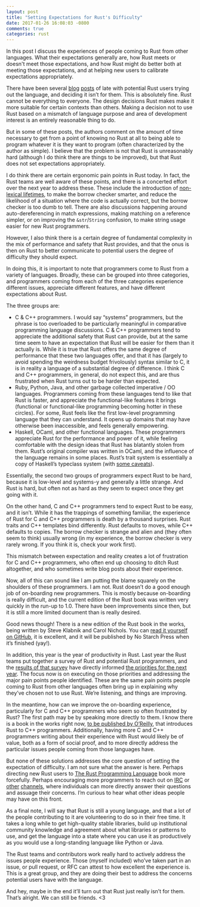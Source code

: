 ```yaml
---
layout: post
title: "Setting Expectations for Rust's Difficulty"
date: 2017-01-26 16:08:03 -0800
comments: true
categories: rust
---
```


In this post I discuss the experiences of people coming to Rust from other languages. What their expectations generally are, how Rust meets or doesn't meet those expectations, and how Rust might do better both at meeting those expectations, and at helping new users to calibrate expectations appropriately.

<!-- more -->

There have been several [blog](https://ayende.com/blog/176801/the-struggle-with-rust) [posts](https://blog.ntpsec.org/2017/01/18/rust-vs-go.html) of late with potential Rust users trying out the language, and deciding it isn’t for them. This is absolutely fine. Rust cannot be everything to everyone. The design decisions Rust makes make it more suitable for certain contexts than others. Making a decision not to use Rust based on a mismatch of language purpose and area of development interest is an entirely reasonable thing to do.

But in some of these posts, the authors comment on the amount of time necessary to get from a point of knowing no Rust at all to being able to program whatever it is they want to program (often characterized by the author as simple). I believe that the problem is not that Rust is unreasonably hard (although I do think there are things to be improved), but that Rust does not set expectations appropriately.

I do think there are certain ergonomic pain points in Rust today. In fact, the Rust teams are well aware of these points, and there is a concerted effort over the next year to address these. These include the introduction of [non-lexical lifetimes](http://smallcultfollowing.com/babysteps/blog/2016/04/27/non-lexical-lifetimes-introduction/), to make the borrow checker smarter, and reduce the likelihood of a situation where the code is actually correct, but the borrow checker is too dumb to tell. There are also discussions happening around auto-dereferencing in match expressions, making matching on a reference simpler, or on improving the `&str`/`String` confusion, to make string usage easier for new Rust programmers.

However, I also think there is a certain degree of fundamental complexity in the mix of performance and safety that Rust provides, and that the onus is then on Rust to better communicate to potential users the degree of difficulty they should expect.

In doing this, it is important to note that programmers come to Rust from a variety of languages. Broadly, these can be grouped into three categories, and programmers coming from each of the three categories experience different issues, appreciate different features, and have different expectations about Rust.

The three groups are:

- C & C++ programmers. I would say “systems” programmers, but the phrase is too overloaded to be particularly meaningful in comparative programming language discussions. C & C++ programmers tend to appreciate the additional safety that Rust can provide, but at the same time seem to have an expectation that Rust will be easier for them than it actually is. While it is true that Rust offers the same degree of performance that these two languages offer, and that it has (largely to avoid spending the weirdness budget frivolously) syntax similar to C, it is in reality a language of a substantial degree of difference. I think C and C++ programmers, in general, do not expect this, and are thus frustrated when Rust turns out to be harder than expected.
- Ruby, Python, Java, and other garbage collected imperative / OO languages. Programmers coming from these languages tend to like that Rust is faster, and appreciate the functional-like features it brings (functional or functional-like programming becoming hotter in these circles). For some, Rust feels like the first low-level programming language that they can understand. It opens up domains that may have otherwise been inaccessible, and feels generally empowering.
- Haskell, OCaml, and other functional languages. These programmers appreciate Rust for the performance and power of it, while feeling comfortable with the design ideas that Rust has blatantly stolen from them. Rust’s original compiler was written in OCaml, and the influence of the language remains in some places. Rust’s trait system is essentially a copy of Haskell’s typeclass system (with [some caveats](https://www.rust-lang.org/en-US/faq.html#how-do-rust-traits-compare-to-haskell-typeclasses)).

Essentially, the second two groups of programmers expect Rust to be hard, because it is low-level and systems-y and generally a little strange. And Rust is hard, but often not as hard as they seem to expect once they get going with it.

On the other hand, C and C++ programmers tend to expect Rust to be easy, and it isn’t. While it has the trappings of something familiar, the experience of Rust for C and C++ programmers is death by a thousand surprises. Rust traits and C++ templates bind differently. Rust defaults to moves, while C++ defaults to copies. The borrow checker is strange and alien and (they often seem to think) usually wrong (in my experience, the borrow checker is very rarely wrong. If you think it is, check your work first).

This mismatch between expectation and reality creates a lot of frustration for C and C++ programmers, who often end up choosing to ditch Rust altogether, and who sometimes write blog posts about their experience.

Now, all of this can sound like I am putting the blame squarely on the shoulders of these programmers. I am not. Rust doesn’t do a good enough job of on-boarding new programmers. This is mostly because on-boarding is really difficult, and the current edition of the Rust book was written very quickly in the run-up to 1.0. There have been improvements since then, but it is still a more limited document than is really desired.

Good news though! There is a new edition of the Rust book in the works, being written by Steve Klabnik and Carol Nichols. You can [read it yourself on GitHub](https://github.com/rust-lang/book), it is excellent, and it will be published by No Starch Press when it’s finished (yay!).

In addition, this year is the year of productivity in Rust. Last year the Rust teams put together a survey of Rust and potential Rust programmers, and the [results of that survey](https://blog.rust-lang.org/2016/06/30/State-of-Rust-Survey-2016.html) have directly informed [the priorities for the next year](https://github.com/rust-lang/rfcs/blob/master/text/1774-roadmap-2017.md). The focus now is on executing on those priorities and addressing the major pain points people identified. These are the same pain points people coming to Rust from other languages often bring up in explaining why they’ve chosen not to use Rust. We’re listening, and things are improving.

In the meantime, how can we improve the on-boarding experience, particularly for C and C++ programmers who seem so often frustrated by Rust? The first path may be by speaking more directly to them. I know there is a book in the works right now, [to be published by O’Reilly](http://shop.oreilly.com/product/0636920040385.do), that introduces Rust to C++ programmers. Additionally, having more C and C++ programmers writing about their experience with Rust would likely be of value, both as a form of social proof, and to more directly address the particular issues people coming from those languages have.

But none of these solutions addresses the core question of setting the expectation of difficulty. I am not sure what the answer is here. Perhaps directing new Rust users to [The Rust Programming Language](https://doc.rust-lang.org/book/) book more forcefully. Perhaps encouraging more programmers to reach out on [IRC](https://www.rust-lang.org/en-US/community.html#irc-channels) or [other](https://www.rust-lang.org/en-US/community.html#discussion-forums) [channels](https://users.rust-lang.org/), where individuals can more directly answer their questions and assuage their concerns. I’m curious to hear what other ideas people may have on this front.

As a final note, I will say that Rust is still a young language, and that a lot of the people contributing to it are volunteering to do so in their free time. It takes a long while to get high-quality stable libraries, build up institutional community knowledge and agreement about what libraries or patterns to use, and get the language into a state where you can use it as productively as you would use a long-standing language like Python or Java.

The Rust teams and contributors work really hard to actively address the issues people experience. Those (myself included) who’ve taken part in an issue, or pull request, or RFC can attest to how excellent the experience is. This is a great group, and they are doing their best to address the concerns potential users have with the language.

And hey, maybe in the end it’ll turn out that Rust just really isn’t for them. That’s alright. We can still be friends. <3